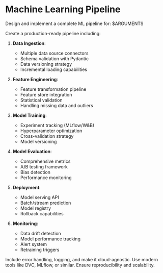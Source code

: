 # Machine Learning Pipeline

Design and implement a complete ML pipeline for: $ARGUMENTS

Create a production-ready pipeline including:

1. **Data Ingestion**:
   - Multiple data source connectors
   - Schema validation with Pydantic
   - Data versioning strategy
   - Incremental loading capabilities

2. **Feature Engineering**:
   - Feature transformation pipeline
   - Feature store integration
   - Statistical validation
   - Handling missing data and outliers

3. **Model Training**:
   - Experiment tracking (MLflow/W&B)
   - Hyperparameter optimization
   - Cross-validation strategy
   - Model versioning

4. **Model Evaluation**:
   - Comprehensive metrics
   - A/B testing framework
   - Bias detection
   - Performance monitoring

5. **Deployment**:
   - Model serving API
   - Batch/stream prediction
   - Model registry
   - Rollback capabilities

6. **Monitoring**:
   - Data drift detection
   - Model performance tracking
   - Alert system
   - Retraining triggers

Include error handling, logging, and make it cloud-agnostic. Use modern tools like DVC, MLflow, or similar. Ensure reproducibility and scalability.
